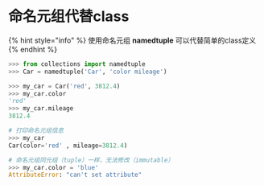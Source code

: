 # 命名元组代替class

{% hint style="info" %}
使用命名元组 **namedtuple** 可以代替简单的class定义
{% endhint %}

```python
>>> from collections import namedtuple
>>> Car = namedtuple('Car', 'color mileage')

>>> my_car = Car('red', 3812.4)
>>> my_car.color
'red'
>>> my_car.mileage
3812.4

# 打印命名元组信息
>>> my_car
Car(color='red' , mileage=3812.4)

# 命名元组同元组（tuple）一样，无法修改（immutable）
>>> my_car.color = 'blue'
AttributeError: "can't set attribute"
```

